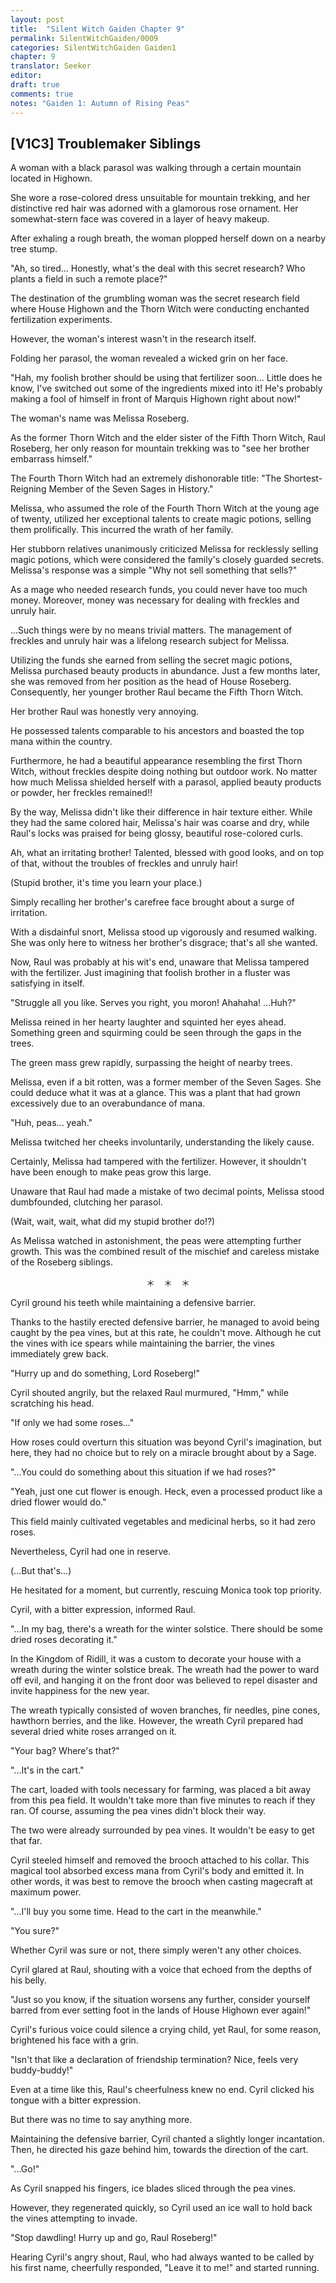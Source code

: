 ```yaml
---
layout: post
title:  "Silent Witch Gaiden Chapter 9"
permalink: SilentWitchGaiden/0009
categories: SilentWitchGaiden Gaiden1
chapter: 9
translator: Seeker
editor: 
draft: true
comments: true
notes: "Gaiden 1: Autumn of Rising Peas"
---
```

<h2>[V1C3] Troublemaker Siblings</h2>

A woman with a black parasol was walking through a certain mountain located in Highown.

She wore a rose-colored dress unsuitable for mountain trekking, and her distinctive red hair was adorned with a glamorous rose ornament. Her somewhat-stern face was covered in a layer of heavy makeup.

After exhaling a rough breath, the woman plopped herself down on a nearby tree stump.

"Ah, so tired... Honestly, what's the deal with this secret research? Who plants a field in such a remote place?"

The destination of the grumbling woman was the secret research field where House Highown and the Thorn Witch were conducting enchanted fertilization experiments.

However, the woman's interest wasn't in the research itself.

Folding her parasol, the woman revealed a wicked grin on her face.

"Hah, my foolish brother should be using that fertilizer soon... Little does he know, I've switched out some of the ingredients mixed into it! He's probably making a fool of himself in front of Marquis Highown right about now!"

The woman's name was Melissa Roseberg.

As the former Thorn Witch and the elder sister of the Fifth Thorn Witch, Raul Roseberg, her only reason for mountain trekking was to "see her brother embarrass himself."

The Fourth Thorn Witch had an extremely dishonorable title: "The Shortest-Reigning Member of the Seven Sages in History."

Melissa, who assumed the role of the Fourth Thorn Witch at the young age of twenty, utilized her exceptional talents to create magic potions, selling them prolifically. This incurred the wrath of her family.

Her stubborn relatives unanimously criticized Melissa for recklessly selling magic potions, which were considered the family's closely guarded secrets. Melissa's response was a simple "Why not sell something that sells?"

As a mage who needed research funds, you could never have too much money. Moreover, money was necessary for dealing with freckles and unruly hair.

...Such things were by no means trivial matters. The management of freckles and unruly hair was a lifelong research subject for Melissa.

Utilizing the funds she earned from selling the secret magic potions, Melissa purchased beauty products in abundance. Just a few months later, she was removed from her position as the head of House Roseberg. Consequently, her younger brother Raul became the Fifth Thorn Witch.

Her brother Raul was honestly very annoying.

He possessed talents comparable to his ancestors and boasted the top mana within the country.

Furthermore, he had a beautiful appearance resembling the first Thorn Witch, without freckles despite doing nothing but outdoor work. No matter how much Melissa shielded herself with a parasol, applied beauty products or powder, her freckles remained!!

By the way, Melissa didn't like their difference in hair texture either. While they had the same colored hair, Melissa's hair was coarse and dry, while Raul's locks was praised for being glossy, beautiful rose-colored curls.

Ah, what an irritating brother! Talented, blessed with good looks, and on top of that, without the troubles of freckles and unruly hair!

(Stupid brother, it's time you learn your place.)

Simply recalling her brother's carefree face brought about a surge of irritation.

With a disdainful snort, Melissa stood up vigorously and resumed walking. She was only here to witness her brother's disgrace; that's all she wanted.

Now, Raul was probably at his wit's end, unaware that Melissa tampered with the fertilizer. Just imagining that foolish brother in a fluster was satisfying in itself.

"Struggle all you like. Serves you right, you moron! Ahahaha! ...Huh?"

Melissa reined in her hearty laughter and squinted her eyes ahead. Something green and squirming could be seen through the gaps in the trees.

The green mass grew rapidly, surpassing the height of nearby trees.

Melissa, even if a bit rotten, was a former member of the Seven Sages. She could deduce what it was at a glance. This was a plant that had grown excessively due to an overabundance of mana.

"Huh, peas... yeah."

Melissa twitched her cheeks involuntarily, understanding the likely cause.

Certainly, Melissa had tampered with the fertilizer. However, it shouldn't have been enough to make peas grow this large.

Unaware that Raul had made a mistake of two decimal points, Melissa stood dumbfounded, clutching her parasol.

(Wait, wait, wait, what did my stupid brother do!?)

As Melissa watched in astonishment, the peas were attempting further growth. This was the combined result of the mischief and careless mistake of the Roseberg siblings.

<p style="text-align: center;">＊　＊　＊</p>

Cyril ground his teeth while maintaining a defensive barrier.

Thanks to the hastily erected defensive barrier, he managed to avoid being caught by the pea vines, but at this rate, he couldn't move. Although he cut the vines with ice spears while maintaining the barrier, the vines immediately grew back.

"Hurry up and do something, Lord Roseberg!"

Cyril shouted angrily, but the relaxed Raul murmured, "Hmm," while scratching his head.

"If only we had some roses..."

How roses could overturn this situation was beyond Cyril's imagination, but here, they had no choice but to rely on a miracle brought about by a Sage.

"...You could do something about this situation if we had roses?"

"Yeah, just one cut flower is enough. Heck, even a processed product like a dried flower would do."

This field mainly cultivated vegetables and medicinal herbs, so it had zero roses.

Nevertheless, Cyril had one in reserve.

(...But that's...)

He hesitated for a moment, but currently, rescuing Monica took top priority.

Cyril, with a bitter expression, informed Raul.

"...In my bag, there's a wreath for the winter solstice. There should be some dried roses decorating it."

In the Kingdom of Ridill, it was a custom to decorate your house with a wreath during the winter solstice break. The wreath had the power to ward off evil, and hanging it on the front door was believed to repel disaster and invite happiness for the new year.

The wreath typically consisted of woven branches, fir needles, pine cones, hawthorn berries, and the like. However, the wreath Cyril prepared had several dried white roses arranged on it.

"Your bag? Where's that?"

"...It's in the cart."

The cart, loaded with tools necessary for farming, was placed a bit away from this pea field. It wouldn't take more than five minutes to reach if they ran. Of course, assuming the pea vines didn't block their way.

The two were already surrounded by pea vines. It wouldn't be easy to get that far.

Cyril steeled himself and removed the brooch attached to his collar. This magical tool absorbed excess mana from Cyril's body and emitted it. In other words, it was best to remove the brooch when casting magecraft at maximum power.

"...I'll buy you some time. Head to the cart in the meanwhile."

"You sure?"

Whether Cyril was sure or not, there simply weren't any other choices.

Cyril glared at Raul, shouting with a voice that echoed from the depths of his belly.

"Just so you know, if the situation worsens any further, consider yourself barred from ever setting foot in the lands of House Highown ever again!"

Cyril's furious voice could silence a crying child, yet Raul, for some reason, brightened his face with a grin.

"Isn't that like a declaration of friendship termination? Nice, feels very buddy-buddy!"

Even at a time like this, Raul's cheerfulness knew no end. Cyril clicked his tongue with a bitter expression.

But there was no time to say anything more.

Maintaining the defensive barrier, Cyril chanted a slightly longer incantation. Then, he directed his gaze behind him, towards the direction of the cart.

"...Go!"

As Cyril snapped his fingers, ice blades sliced through the pea vines.

However, they regenerated quickly, so Cyril used an ice wall to hold back the vines attempting to invade.

"Stop dawdling! Hurry up and go, Raul Roseberg!"

Hearing Cyril's angry shout, Raul, who had always wanted to be called by his first name, cheerfully responded, "Leave it to me!" and started running.
